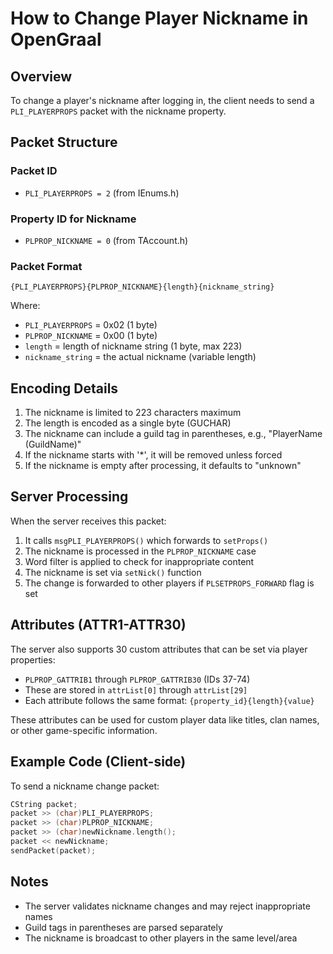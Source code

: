 # How to Change Player Nickname in OpenGraal

## Overview
To change a player's nickname after logging in, the client needs to send a `PLI_PLAYERPROPS` packet with the nickname property.

## Packet Structure

### Packet ID
- `PLI_PLAYERPROPS = 2` (from IEnums.h)

### Property ID for Nickname
- `PLPROP_NICKNAME = 0` (from TAccount.h)

### Packet Format
```
{PLI_PLAYERPROPS}{PLPROP_NICKNAME}{length}{nickname_string}
```

Where:
- `PLI_PLAYERPROPS` = 0x02 (1 byte)
- `PLPROP_NICKNAME` = 0x00 (1 byte)
- `length` = length of nickname string (1 byte, max 223)
- `nickname_string` = the actual nickname (variable length)

## Encoding Details

1. The nickname is limited to 223 characters maximum
2. The length is encoded as a single byte (GUCHAR)
3. The nickname can include a guild tag in parentheses, e.g., "PlayerName (GuildName)"
4. If the nickname starts with '*', it will be removed unless forced
5. If the nickname is empty after processing, it defaults to "unknown"

## Server Processing

When the server receives this packet:
1. It calls `msgPLI_PLAYERPROPS()` which forwards to `setProps()`
2. The nickname is processed in the `PLPROP_NICKNAME` case
3. Word filter is applied to check for inappropriate content
4. The nickname is set via `setNick()` function
5. The change is forwarded to other players if `PLSETPROPS_FORWARD` flag is set

## Attributes (ATTR1-ATTR30)

The server also supports 30 custom attributes that can be set via player properties:
- `PLPROP_GATTRIB1` through `PLPROP_GATTRIB30` (IDs 37-74)
- These are stored in `attrList[0]` through `attrList[29]`
- Each attribute follows the same format: `{property_id}{length}{value}`

These attributes can be used for custom player data like titles, clan names, or other game-specific information.

## Example Code (Client-side)

To send a nickname change packet:
```cpp
CString packet;
packet >> (char)PLI_PLAYERPROPS;
packet >> (char)PLPROP_NICKNAME;
packet >> (char)newNickname.length();
packet << newNickname;
sendPacket(packet);
```

## Notes
- The server validates nickname changes and may reject inappropriate names
- Guild tags in parentheses are parsed separately
- The nickname is broadcast to other players in the same level/area